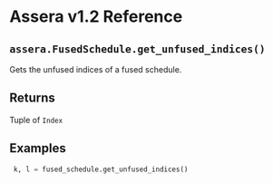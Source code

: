 [//]: # (Project: Assera)
[//]: # (Version: v1.2)

# Assera v1.2 Reference

## `assera.FusedSchedule.get_unfused_indices()`
Gets the unfused indices of a fused schedule.

## Returns
Tuple of `Index`

## Examples

```python
 k, l = fused_schedule.get_unfused_indices()
```

<div style="page-break-after: always;"></div>
